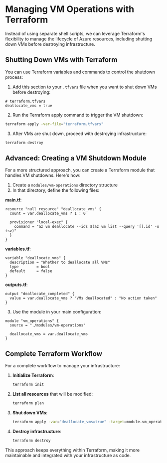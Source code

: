 # Managing VM Operations with Terraform

Instead of using separate shell scripts, we can leverage Terraform's flexibility to manage the lifecycle of Azure resources, including shutting down VMs before destroying infrastructure.

## Shutting Down VMs with Terraform

You can use Terraform variables and commands to control the shutdown process:

1. Add this section to your `.tfvars` file when you want to shut down VMs before destroying:

```hcl
# terraform.tfvars
deallocate_vms = true
```

2. Run the Terraform apply command to trigger the VM shutdown:

```bash
terraform apply -var-file="terraform.tfvars"
```

3. After VMs are shut down, proceed with destroying infrastructure:

```bash
terraform destroy
```

## Advanced: Creating a VM Shutdown Module

For a more structured approach, you can create a Terraform module that handles VM shutdowns. Here's how:

1. Create a `modules/vm-operations` directory structure
2. In that directory, define the following files:

**main.tf**:
```hcl
resource "null_resource" "deallocate_vms" {
  count = var.deallocate_vms ? 1 : 0
  
  provisioner "local-exec" {
    command = "az vm deallocate --ids $(az vm list --query '[].id' -o tsv)"
  }
}
```

**variables.tf**:
```hcl
variable "deallocate_vms" {
  description = "Whether to deallocate all VMs"
  type        = bool
  default     = false
}
```

**outputs.tf**:
```hcl
output "deallocate_completed" {
  value = var.deallocate_vms ? "VMs deallocated" : "No action taken"
}
```

3. Use the module in your main configuration:

```hcl
module "vm_operations" {
  source = "./modules/vm-operations"
  
  deallocate_vms = var.deallocate_vms
}
```

## Complete Terraform Workflow

For a complete workflow to manage your infrastructure:

1. **Initialize Terraform**:
   ```bash
   terraform init
   ```

2. **List all resources** that will be modified:
   ```bash
   terraform plan
   ```

3. **Shut down VMs**:
   ```bash
   terraform apply -var="deallocate_vms=true" -target=module.vm_operations
   ```

4. **Destroy infrastructure**:
   ```bash
   terraform destroy
   ```

This approach keeps everything within Terraform, making it more maintainable and integrated with your infrastructure as code. 
